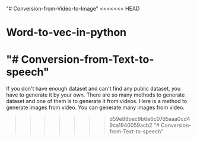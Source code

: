 "# Conversion-from-Video-to-Image" 
<<<<<<< HEAD
# Word-to-vec-in-python
"# Conversion-from-Text-to-speech" 
=======
If you don't have enough dataset and can't find any public dataset, you have to generate it by your own. There are so many methods to generate dataset and one of them is to generate it from videos. Here is a method to generate images from video. You can generate many images from video.
>>>>>>> d59e88bec9b6e6c07d5aaa0cd49ca1940059acb2
"# Conversion-from-Text-to-speech" 
